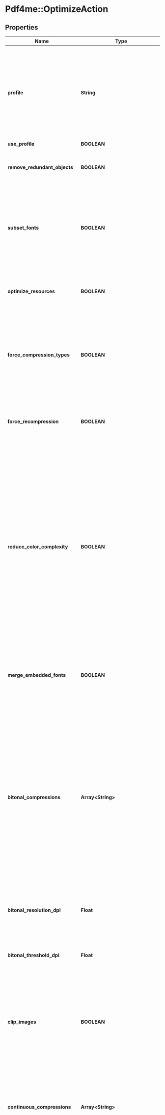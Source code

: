 # Pdf4me::OptimizeAction

## Properties
Name | Type | Description | Notes
------------ | ------------- | ------------- | -------------
**profile** | **String** | With this property one of the predefined optimization profiles can be set. If a profile is set then all the properties  listed in TPDFOptimizationProfile(table Profile Settings) are set to their respective values.Properties not  listed in this table are left unchanged.  One way of quickly arriving at a specific setting is to first set the Profile and then adapt the configuration by  setting some of the individual properties. | [optional] 
**use_profile** | **BOOLEAN** |  | [optional] 
**remove_redundant_objects** | **BOOLEAN** | Get or set whether redundant objects should be removed. If this property is  set to True, duplicate objects are removed in order to reduce the file size.    {default: false} | [optional] 
**subset_fonts** | **BOOLEAN** | This property influences two optimizations related to subsetted fonts:  - Subset embedded fonts.  - Merge embedded font programs of different subsets of the same font, granted they can be merged.   &lt;para&gt;  Sub-setting refers to removing those glyphs in a font that are not actually  used in any text contained in the PDF.   &lt;/para&gt;{default: false} | [optional] 
**optimize_resources** | **BOOLEAN** | Get or set whether resources should be optimized. If set, unused resources  such as images, fonts, and color spaces are removed.Also content streams  are re-built.    {default: false} | [optional] 
**force_compression_types** | **BOOLEAN** | If this option is set, then re-compression of images is forced if an image in the  input PDF has a compression type that differs from the compression types  given in ContinuousCompressions, BitonalCompressions, or IndexedCompressions. Use this option if you want to allow only the given  compression types for images in the output PDF.  {default: false} | [optional] 
**force_recompression** | **BOOLEAN** | If set, all images are always recompressed.If not set (default), images are only  recompressed if the resulting image is smaller than the original, i.e.requires  less bytes to store in the file.    {default: false} | [optional] 
**reduce_color_complexity** | **BOOLEAN** | This property is used to enable color complexity reduction of images. (See  also Provided Features for Optimizing Images.)  If enabled then images with device color spaces(DeviceRGB, DeviceCMYK,  or DeviceGray) and indexed images with a device color space as base color  space are analyzed and if possible converted as follows:  - An image with DeviceRGB or DeviceCMYK color space in which all pixels  are gray is converted to a grayscale image with DeviceGray color space.  - An image that contains only black and white pixels is converted into a bitonal image.  - An image in which all the pixels have the same color is down-sampled to one pixel.  Furthermore, images’ masks and soft masks are optimized as follows:  - A soft mask that contains only black and white pixels is converted to a mask.  - A (soft) mask that is opaque is removed.    {default: false} | [optional] 
**merge_embedded_fonts** | **BOOLEAN** | Merge embedded font programs. Font programs can be merged, if they  originate from the same font, e.g.they are of the same type, have the same  name and encoding.Merging of Type1(PostScript) and TrueType fonts is supported. | [optional] 
**bitonal_compressions** | **Array&lt;String&gt;** | Get or set the compression types for bi-tonal images.  Several values can be combined.The following values are allowed:  ComprAttemptNone  ComprAttemptRaw  ComprAttemptFlate  ComprAttemptLZW  ComprAttemptGroup3  ComprAttemptGroup4  ComprAttemptSource  ComprAttemptJBIG2  Other values are ignored.   &lt;para&gt;  During optimization, all set compression types are tried and the one resulting in the least memory footprint is taken.  Typically, CCITT Group 4 or JBIG2 is used for bi-tonal compression. Due to the simpler algorithm CCITT Group 4 has  the advantage of being faster. JBIG2 can achieve compression ratios that are up to twice as high as CCITT Group 4  at the cost of longer computation time.   &lt;/para&gt;{default: ComprAttemptNone} | [optional] 
**bitonal_resolution_dpi** | **Float** | Get or set the target resolution in dots per inch (DPI) after re-sampling images  for bi-tonal images.See also ResolutionDPI.    {default: 200} | [optional] 
**bitonal_threshold_dpi** | **Float** | Get or set the threshold resolution in dots per inch (DPI) to selectively activate  re-sampling for bi-tonal images.The value -1 deactivates re-sampling for bitonal images. See also ThresholdDPI.    {default: -1} | [optional] 
**clip_images** | **BOOLEAN** | Get or set the option to clip images. When enabled, then invisible parts of images are clipped (cropped).   While this does not affect visual parts of images, it may have a minor visual impact because clipped   images are re-compressed. Pre-blended images are not clipped. Enabling this property will also   enable the OptimizeResources property.                {default: false} | [optional] 
**continuous_compressions** | **Array&lt;String&gt;** | Get or set the compression types to be tried for continuous images, i.e. RGB, CMYK, and grayscale images.  See also TPDFComprAttempt. Several values can be combined with bitwise or operators.  Other values are ignored. During optimization, all set compression types are tried and the one resulting in   the least memory footprint is taken.    {default: ComprAttemptNone} | [optional] 
**linearize** | **BOOLEAN** | Get or set whether to linearize the PDF output file, i.e. optimize file for fast web access.   A linearized document has a slightly larger file size than a non-linearized file and provides the following main features:   - When a document is opened in a PDF viewer of a web browser, the first page can be viewed without downloading the entire   PDF file.In contrast, a non-linearized PDF file must be downloaded completely before the first page can be displayed.  - When another page is requested by the user, that page is displayed as quickly as possible and incrementally as   data arrives, without downloading the entire PDF file.   &lt;para&gt;  Signed files cannot be linearizes. So this property must be set to False if a digital signature is applied.   &lt;/para&gt;{default: false} | [optional] 
**image_quality** | **Integer** | Get or set the quality index of lossy compression types. This value ranges   from 1 to 100 and is applied to JPEG and JPEG2000 compression.For  JPEG2000, a quality index of 100 means lossless compression.JPEG compression is always lossy.    {default: 75} | [optional] 
**indexed_compressions** | **Array&lt;String&gt;** | Get or set the compression types for images that have an indexed (“palette”)  color space.See also TPDFComprAttempt.  Several values can be combined with bitwise or operators.The following values are allowed:  - ComprAttemptNone  - ComprAttemptRaw  - ComprAttemptFlate  - ComprAttemptLZW  - ComprAttemptSource  Other values are ignored.   &lt;para&gt;  During optimization, all set compression types are tried and the one resulting in the least memory footprint is taken.   &lt;/para&gt;{default: ComprAttemptFlate} | [optional] 
**dithering_mode** | **String** | This option enables or disables dithering when down-sampling bi-tonal images.  The only values supported are eDitherNone and eDitherFloydSteinberg.  Some bi-tonal images try to evoke the impression of different levels of gray   by randomly setting pixels to black.If dithering is applied during downsampling    then the gray levels of such images are preserved better.If dithering is switched    off then lines (e.g.text glyphs) are preserved better.      {default: DitherNone} | [optional] 
**color_resolution_dpi** | **Float** | Get or set the target resolution in dots per inch (DPI) after re-sampling images  for color images.See also ResolutionDPI.    {default: 150} | [optional] 
**color_threshold_dpi** | **Float** | Get or set the threshold resolution in dots per inch (DPI) to selectively activate  re-sampling for color images.The value -1 deactivates re-sampling for color  images. See also ThresholdDPI.    {default: -1} | [optional] 
**monochrome_resolution_dpi** | **Float** | Get or set target resolution in dots per inch (DPI) after re-sampling images  for monochrome images.See also ResolutionDPI.    {default: 150} | [optional] 
**monochrome_threshold_dpi** | **Float** | Get or set the threshold resolution in dots per inch (DPI) to selectively activate  re-sampling for monochrome images.The value -1 deactivates re-sampling  for monochrome images. See also ThresholdDPI.    {default: -1} | [optional] 
**resolution_dpi** | **Integer** | Get or set the resolution in DPI (dots per inch) after re-sampling images.  This property affects all three image compression types(BitonalResolutionDPI, ColorResolutionDPI, MonochromeResolutionDPI).  A typical value for the resolution when optimizing for the web is 150 DPI.For  printing typically no re-sampling is applied(see property ThresholdDPI).  Pre-blended images, images with a color key mask, mask, and soft mask images are not re-sampled.  When getting ResolutionDPI, the property returns the target resolution in DPI for color images.    {default: Different defaults apply to different image types} | [optional] 
**threshold_dpi** | **Integer** | Set the threshold in DPI (dots per inch) to selectively activate re-sampling.  Only images with a resolution above the threshold DPI will be re-sampled.  This property affects all three image compression types(BitonalThresholdDPI, ColorThresholdDPI, MonochromeThresholdDPI). The  value -1 deactivates re-sampling.    {default: -1} | [optional] 
**strip** | **Array&lt;String&gt;** |  Get or set the stripping mode. This mode can be configured to remove unneeded data of a PDF document such as Threads, Metadata, the PieceInfo,  the StructTreeRoot entry, embedded Thumbs and the SpiderInfo entry.Also  this mode is used to indicate whether to flatten form fields, links, and other  annotations.Multiple values of TPDFStripType can be combined with the  bitwise or operator.     {default: StripThreads} | [optional] 
**info_entries** | [**Array&lt;KeyValuePairStringString&gt;**](KeyValuePairStringString.md) |  Set a key-value pair in the document info dictionary. Values of predefined keys are also stored in the XMP metadata.  Popular entries specified in the PDF Reference 1.7 and accepted by most PDF viewers are \&quot;Title\&quot;, \&quot;Author\&quot;,  \&quot;Subject\&quot;, \&quot;Creator\&quot; (sometimes referred to as Application), and \&quot;Producer\&quot; (sometimes referred to as   PDF Creator). | [optional] 
**flatten_signature_fields** | **BOOLEAN** | A signature in a PDF consist of two parts:  a.The invisible digital signature in the PDF.  b.The visual appearance that was attributed to the signature.  Part (a) can be used by a viewing application, to verify that a document has not changed since it has been signed  and report this to the user.Part(b) is merely a “decorative” element on the page without further significance.  When optimizing a PDF, the PDF is altered and hence the digital signature is broken.Therefore, all signatures are removed  , including parts(a) and(b).  When the property FlattenSignatureFields is set to True, then digital signatures(parts (a)) are still removed,  but their visual appearances(parts (b)) are flattened.I.e.the latter are retained and drawn as non-editable graphic  onto the page.  &lt;para&gt;  Note: The resulting PDF can be misleading as it visually appears to be signed,  but it has no digital signature and hence, a viewer application does not report any  broken signature.In most cases, such a behavior is undesirable&lt;/para&gt; | [optional] 
**custom_properties** | [**Array&lt;KeyValuePairStringString&gt;**](KeyValuePairStringString.md) |  | [optional] 


